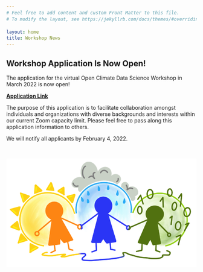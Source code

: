 ```yaml
---
# Feel free to add content and custom Front Matter to this file.
# To modify the layout, see https://jekyllrb.com/docs/themes/#overriding-theme-defaults

layout: home
title: Workshop News
---
```


## Workshop Application Is Now Open!

The application for the virtual Open Climate Data Science Workshop in March 2022 is now open!

[**Application Link**](https://forms.gle/W2sDwoBwdajfW2cq5)

The purpose of this application is to facilitate collaboration amongst individuals and organizations with diverse backgrounds and interests within our current Zoom capacity limit. Please feel free to pass along this application information to others.

We will notify all applicants by February 4, 2022.

<br>

![image](img/ocds_logo_transparent.png)

<br>